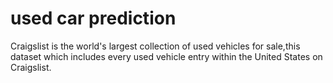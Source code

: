 # used car prediction

Craigslist is the world's largest collection of used vehicles for sale,this dataset which includes every used vehicle entry within the United States on Craigslist.
